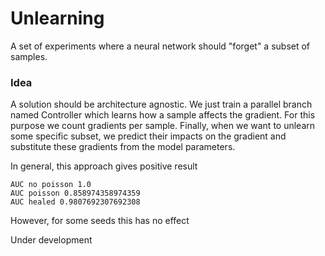 # Unlearning

A set of experiments where a neural network should "forget" a subset of samples.
### Idea
A solution should be architecture agnostic. We just train a parallel branch named Controller
which learns how a sample affects the gradient. For this purpose we count gradients per sample.
Finally, when we want to unlearn some specific subset, we predict their impacts on the gradient
and substitute these gradients from the model parameters.

In general, this approach gives positive result
```
AUC no poisson 1.0
AUC poisson 0.858974358974359
AUC healed 0.9807692307692308
```
However, for some seeds this has no effect

Under development
